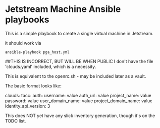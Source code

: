 # Jetstream Machine Ansible playbooks

This is a simple playbook to create a single virtual machine in Jetstream.

it should work via

`ansible-playbook pga_host.yml`
 
##THIS IS INCORRECT, BUT WILL BE WHEN PUBLIC
I don't have the file 'clouds.yaml' included, which is a necessity. 

This is equivalent to the openrc.sh - may be included later as a vault.

The basic format looks like:

clouds:
 tacc:
  auth: 
   username: value
   auth\_url: value
   project\_name: value
   password: value 
  user\_domain\_name: value
  project\_domain\_name: value
  identity\_api\_version: 3

This does NOT yet have any slick inventory generation, though 
it's on the TODO list.

